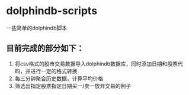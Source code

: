 # dolphindb-scripts
一些简单的dolphindb脚本
## 目前完成的部分如下：
1. 将csv格式的股市交易数据导入dolphindb数据库，同时添加日期和股票代码，并进行一定的格式转换
2. 每三分钟聚合历史数据，计算平均价格
3. 筛选出指定股票指定日期买一/卖一放弃交易的例子